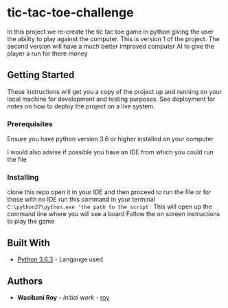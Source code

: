 # tic-tac-toe-challenge

In this project we re-create the tic tac toe game in python giving the user the ability to play against the computer. This is version 1 of the project. The second version will have a much better improved computer AI to give the player a run for there money

## Getting Started

These instructions will get you a copy of the project up and running on your local machine for development and testing purposes. See deployment for notes on how to deploy the project on a live system.

### Prerequisites

Ensure you have python version 3.6 or higher installed on your computer

I would also advise if possible you have an IDE from which you could run the file 


### Installing

clone this repo 
open it in your IDE and then proceed to run the file
or for those with no IDE run this command in your terminal `C:\python27\python.exe 'the path to the script'`
This will open up the command line where you will see a board
Follow the on screen instructions to play the game

## Built With

* [Python 3.6.3](https://docs.python.org/3/) - Langauge used

## Authors

* **Wasibani Roy** - *Initial work* - [roy](https://github.com/wasibani-roy)